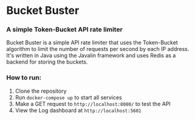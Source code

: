 # Bucket Buster
### A simple Token-Bucket API rate limiter

Bucket Buster is a simple API rate limiter that uses the Token-Bucket algorithm to limit the number of requests per second by each IP address. It's written in Java using the Javalin framework and uses Redis as a backend for storing the buckets.

### How to run:

1. Clone the repository
2. Run `docker-compose up` to start all services
3. Make a GET request to `http://localhost:8080/` to test the API
4. View the Log dashboard at `http://localhost:5601`
